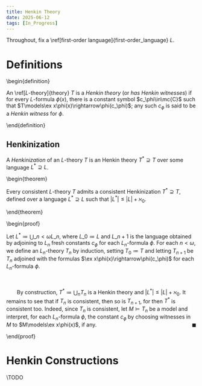 ```yaml
---
title: Henkin Theory
date: 2025-06-12
tags: [In_Progress]
---
```


Throughout, fix a \ref[first-order language]{first-order_language} $L$.

# Definitions

\begin{definition}

An \ref[$L$-theory]{theory} $T$ is a _Henkin theory_ (or _has Henkin witnesses_) if for every $L$-formula $\phi(x)$, there is a constant symbol $c_\phi\in\mc{C}$ such that $T\models\ex x\phi(x)\rightarrow\phi(c_\phi)$; any such $c_\phi$ is said to be a _Henkin witness_ for $\phi$.

\end{definition}

## Henkinization

A _Henkinization_ of an $L$-theory $T$ is an Henkin theory $T^\ast\supseteq T$ over some language $L^\ast\supseteq L$.

\begin{theorem}

Every consistent $L$-theory $T$ admits a consistent Henkinization $T^\ast\supseteq T$, defined over a language $L^\ast\supseteq L$ such that $|L^\ast|\leq|L|+\aleph_0$.

\end{theorem}

\begin{proof}

Let $L^\ast\coloneqq\bigcup\_{n<\omega}L\_n$, where $L\_0\coloneqq L$ and $L\_{n+1}$ is the language obtained by adjoining to $L_n$ fresh constants $c_\phi$ for each $L_n$-formula $\phi$. For each $n<\omega$, we define an $L_n$-theory $T_n$ by induction, setting $T_0\coloneqq T$ and letting $T_{n+1}$ be $T_n$ adjoined with the formulas $\ex x\phi(x)\rightarrow\phi(c_\phi)$ for each $L_n$-formula $\phi$.

<br>

&emsp;&emsp;By construction, $T^\ast\coloneqq\bigcup_nT_n$ is a Henkin theory and $|L^\ast|\leq|L|+\aleph_0$. It remains to see that if $T_n$ is consistent, then so is $T_{n+1}$, for then $T^\ast$ is consistent too. Indeed, since $T_n$ is consistent, let $M\models T_n$ be a model and interpret, for each $L_n$-formula $\phi$, the constant $c_\phi$ by choosing witnesses in $M$ to $M\models\ex x\phi(x)$, if any.<span style="float:right;">$\blacksquare$</span>

\end{proof}

# Henkin Constructions

\TODO
